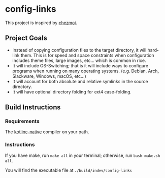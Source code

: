 # config-links
This project is inspired by [chezmoi](https://www.chezmoi.io/).

## Project Goals

- Instead of copying configuration files to the target directory, it will hard-link them.
  This is for speed and space constraints when configuration includes theme files, large images, etc...
  which is common in rice.
- It will include OS-Switching; that is it will include ways to configure programs when running on
  many operating systems. (e.g. Debian, Arch, Slackware, Windows, macOS, etc...)
- It will account for both absolute and relative symlinks in the source directory.
- It will have optional directory folding for ext4 case-folding.

## Build Instructions

### Requirements

The [kotlinc-native](https://github.com/JetBrains/kotlin) compiler on your path.

### Instructions

If you have make, run `make all` in your terminal; otherwise, run `bash make.sh all`.

You will find the executable file at `./build/indev/config-links`
